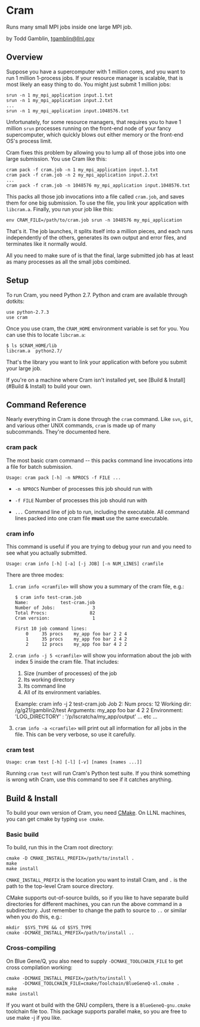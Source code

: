 Cram
=========================

Runs many small MPI jobs inside one large MPI job.

by Todd Gamblin, [tgamblin@llnl.gov](mailto:tgamblin@llnl.gov)


Overview
-------------------------

Suppose you have a supercomputer with 1 million cores, and you want to
run 1 million 1-process jobs.  If your resource manager is scalable,
that is most likely an easy thing to do.  You might just submit 1
million jobs:

    srun -n 1 my_mpi_application input.1.txt
    srun -n 1 my_mpi_application input.2.txt
    ...
    srun -n 1 my_mpi_application input.1048576.txt

Unfortunately, for some resource managers, that requires you to have 1
million `srun` processes running on the front-end node of your fancy
supercomputer, which quickly blows out either memory or the front-end
OS's process limit.

Cram fixes this problem by allowing you to lump all of those jobs into
one large submission.  You use Cram like this:

    cram pack -f cram.job -n 1 my_mpi_application input.1.txt
    cram pack -f cram.job -n 2 my_mpi_application input.2.txt
    ...
    cram pack -f cram.job -n 1048576 my_mpi_application input.1048576.txt

This packs all those job invocations into a file called `cram.job`,
and saves them for one big submission.  To use the file, you link your
application with `libcram.a`. Finally, you run your job like this:

    env CRAM_FILE=/path/to/cram.job srun -n 1048576 my_mpi_application

That's it. The job launches, it splits itself into a million pieces,
and each runs independently of the others, generates its own output
and error files, and terminates like it normally would.

All you need to make sure of is that the final, large submitted job
has at least as many processes as all the small jobs combined.

Setup
-------------------------

To run Cram, you need Python 2.7.  Python and cram are available
through dotkits:

    use python-2.7.3
    use cram

Once you use cram, the `CRAM_HOME` environment variable is set for
you.  You can use this to locate `libcram.a`:

    $ ls $CRAM_HOME/lib
    libcram.a  python2.7/

That's the library you want to link your application with before you
submit your large job.

If you're on a machine where Cram isn't installed yet, see [Build &
Install](#Build & Install) to build your own.

Command Reference
-------------------------

Nearly everything in Cram is done through the `cram` command.  Like
`svn`, `git`, and various other UNIX commands, `cram` is made up of
many subcommands.  They're documented here.

### cram pack

The most basic cram command -- this packs command line invocations
into a file for batch submission.

    Usage: cram pack [-h] -n NPROCS -f FILE ...

* `-n NPROCS`
  Number of processes this job should run with

* `-f FILE`
  Number of processes this job should run with

* `...`
  Command line of job to run, including the executable.  All command lines
  packed into one cram file **must** use the same executable.

### cram info

This command is useful if you are trying to debug your run and you
need to see what you actually submitted.

    Usage: cram info [-h] [-a] [-j JOB] [-n NUM_LINES] cramfile

There are three modes:

1. `cram info <cramfile>` will show you a summary of the cram file, e.g.:

       $ cram info test-cram.job
       Name:            test-cram.job
       Number of Jobs:              3
       Total Procs:                82
       Cram version:                1

       First 10 job command lines:
           0     35 procs    my_app foo bar 2 2 4
           1     35 procs    my_app foo bar 2 4 2
           2     12 procs    my_app foo bar 4 2 2

2. `cram info -j 5 <cramfile>` will show you information about the job
   with index 5 inside the cram file.  That includes:

    1. Size (number of processes) of the job
    2. Its working directory
    3. Its command line
    4. All of its environment variables.

   Example:
       cram info -j 2 test-cram.job
       Job 2:
         Num procs: 12
         Working dir: /g/g21/gamblin2/test
         Arguments:
             my_app foo bar 4 2 2
         Environment:
             'LOG_DIRECTORY' : '/p/lscratcha/my_app/output'
             ... etc ...

3. `cram info -a <cramfile>` will print out all information for all
   jobs in the file.  This can be very verbose, so use it carefully.

### cram test

    Usage: cram test [-h] [-l] [-v] [names [names ...]]

Running `cram test` will run Cram's Python test suite.  If you think
something is wrong wtih Cram, use this command to see if it catches
anything.


Build & Install
-------------------------

To build your own version of Cram, you need [CMake](http://cmake.org).
On LLNL machines, you can get cmake by typing `use cmake`.

### Basic build

To build, run this in the Cram root directory:

    cmake -D CMAKE_INSTALL_PREFIX=/path/to/install .
    make
    make install

`CMAKE_INSTALL_PREFIX` is the location you want to install Cram, and
`.` is the path to the top-level Cram source directory.

CMake supports out-of-source builds, so if you like to have separate
build directories for different machines, you can run the above
command in a subdirectory.  Just remember to change the path to source
to `..` or similar when you do this, e.g.:

    mkdir  $SYS_TYPE && cd $SYS_TYPE
    cmake -DCMAKE_INSTALL_PREFIX=/path/to/install ..

### Cross-compiling

On Blue Gene/Q, you also need to supply `-DCMAKE_TOOLCHAIN_FILE` to
get cross compilation working:

    cmake -DCMAKE_INSTALL_PREFIX=/path/to/install \
          -DCMAKE_TOOLCHAIN_FILE=cmake/Toolchain/BlueGeneQ-xl.cmake .
    make
    make install

If you want ot build with the GNU compilers, there is a
`BlueGeneQ-gnu.cmake` toolchain file too.  This package supports
parallel make, so you are free to use make -j<jobs> if you like.
